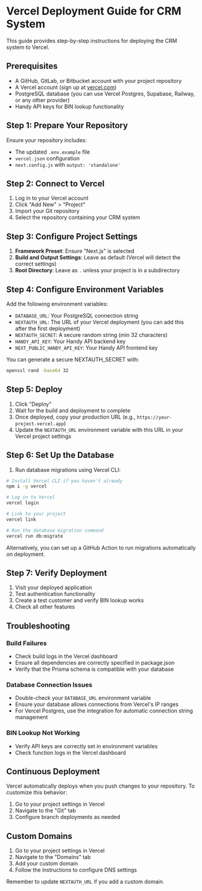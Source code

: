 # Vercel Deployment Guide for CRM System

This guide provides step-by-step instructions for deploying the CRM system to Vercel.

## Prerequisites

- A GitHub, GitLab, or Bitbucket account with your project repository
- A Vercel account (sign up at [vercel.com](https://vercel.com))
- PostgreSQL database (you can use Vercel Postgres, Supabase, Railway, or any other provider)
- Handy API keys for BIN lookup functionality

## Step 1: Prepare Your Repository

Ensure your repository includes:
- The updated `.env.example` file
- `vercel.json` configuration
- `next.config.js` with `output: 'standalone'`

## Step 2: Connect to Vercel

1. Log in to your Vercel account
2. Click "Add New" > "Project"
3. Import your Git repository
4. Select the repository containing your CRM system

## Step 3: Configure Project Settings

1. **Framework Preset**: Ensure "Next.js" is selected
2. **Build and Output Settings**: Leave as default (Vercel will detect the correct settings)
3. **Root Directory**: Leave as `.` unless your project is in a subdirectory

## Step 4: Configure Environment Variables

Add the following environment variables:

- `DATABASE_URL`: Your PostgreSQL connection string
- `NEXTAUTH_URL`: The URL of your Vercel deployment (you can add this after the first deployment)
- `NEXTAUTH_SECRET`: A secure random string (min 32 characters)
- `HANDY_API_KEY`: Your Handy API backend key
- `NEXT_PUBLIC_HANDY_API_KEY`: Your Handy API frontend key

You can generate a secure NEXTAUTH_SECRET with:
```bash
openssl rand -base64 32
```

## Step 5: Deploy

1. Click "Deploy"
2. Wait for the build and deployment to complete
3. Once deployed, copy your production URL (e.g., `https://your-project.vercel.app`)
4. Update the `NEXTAUTH_URL` environment variable with this URL in your Vercel project settings

## Step 6: Set Up the Database

1. Run database migrations using Vercel CLI:

```bash
# Install Vercel CLI if you haven't already
npm i -g vercel

# Log in to Vercel
vercel login

# Link to your project
vercel link

# Run the database migration command
vercel run db:migrate
```

Alternatively, you can set up a GitHub Action to run migrations automatically on deployment.

## Step 7: Verify Deployment

1. Visit your deployed application
2. Test authentication functionality
3. Create a test customer and verify BIN lookup works
4. Check all other features

## Troubleshooting

### Build Failures

- Check build logs in the Vercel dashboard
- Ensure all dependencies are correctly specified in package.json
- Verify that the Prisma schema is compatible with your database

### Database Connection Issues

- Double-check your `DATABASE_URL` environment variable
- Ensure your database allows connections from Vercel's IP ranges
- For Vercel Postgres, use the integration for automatic connection string management

### BIN Lookup Not Working

- Verify API keys are correctly set in environment variables
- Check function logs in the Vercel dashboard

## Continuous Deployment

Vercel automatically deploys when you push changes to your repository. To customize this behavior:

1. Go to your project settings in Vercel
2. Navigate to the "Git" tab
3. Configure branch deployments as needed

## Custom Domains

1. Go to your project settings in Vercel
2. Navigate to the "Domains" tab
3. Add your custom domain
4. Follow the instructions to configure DNS settings

Remember to update `NEXTAUTH_URL` if you add a custom domain. 